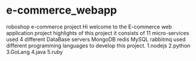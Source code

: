 # e-commerce_webapp
roboshop e-commerce project
Hi welcome to the E-commerce web application project
highlights of this project
  it consists of 11 micro-services
  used 4 different DataBase servers
    MongoDB
    redis
    MySQL
    rabbitmq
  used different programming languages to develop this project.
    1.nodejs
    2.python
    3.GoLang
    4.java
    5.ruby
  
